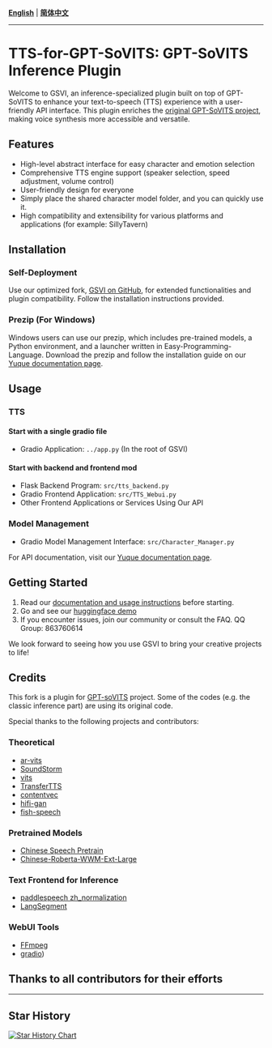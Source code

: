 [**English**](./readme.md) | [**简体中文**](./docs/cn/readme.md) 

---
# TTS-for-GPT-SoVITS: GPT-SoVITS Inference Plugin

Welcome to GSVI, an inference-specialized plugin built on top of GPT-SoVITS to enhance your text-to-speech (TTS) experience with a user-friendly API interface. This plugin enriches the [original GPT-SoVITS project](https://github.com/RVC-Boss/GPT-SoVITS), making voice synthesis more accessible and versatile.

## Features

- High-level abstract interface for easy character and emotion selection
- Comprehensive TTS engine support (speaker selection, speed adjustment, volume control)
- User-friendly design for everyone
- Simply place the shared character model folder, and you can quickly use it.
- High compatibility and extensibility for various platforms and applications (for example: SillyTavern)

## Installation

### Self-Deployment
Use our optimized fork, [GSVI on GitHub](https://github.com/X-T-E-R/GPT-SoVITS-Inference), for extended functionalities and plugin compatibility. Follow the installation instructions provided.

### Prezip (For Windows)
Windows users can use our prezip, which includes pre-trained models, a Python environment, and a launcher written in Easy-Programming-Language. Download the prezip and follow the installation guide on our [Yuque documentation page](https://www.yuque.com/xter/zibxlp/kkicvpiogcou5lgp).

## Usage

### TTS
#### Start with a single gradio file
- Gradio Application: `../app.py`  (In the root of GSVI)
#### Start with backend and frontend mod
- Flask Backend Program: `src/tts_backend.py`
- Gradio Frontend Application: `src/TTS_Webui.py`
- Other Frontend Applications or Services Using Our API 
### Model Management
- Gradio Model Management Interface: `src/Character_Manager.py`

For API documentation, visit our [Yuque documentation page](https://www.yuque.com/xter/zibxlp/knu8p82lb5ipufqy).

## Getting Started

1. Read our [documentation and usage instructions](https://www.yuque.com/xter/zibxlp) before starting.
2. Go and see our [huggingface demo](https://huggingface.co/spaces/XTer123/GSVI_ShowPage)
3. If you encounter issues, join our community or consult the FAQ. QQ Group: 863760614

We look forward to seeing how you use GSVI to bring your creative projects to life!

## Credits

This fork is a plugin for [GPT-soVITS](https://github.com/RVC-Boss/GPT-SoVITS) project. 
Some of the codes (e.g. the classic inference part) are using its original code.

Special thanks to the following projects and contributors:

### Theoretical
- [ar-vits](https://github.com/innnky/ar-vits)
- [SoundStorm](https://github.com/yangdongchao/SoundStorm/tree/master/soundstorm/s1/AR)
- [vits](https://github.com/jaywalnut310/vits)
- [TransferTTS](https://github.com/hcy71o/TransferTTS/blob/master/models.py#L556)
- [contentvec](https://github.com/auspicious3000/contentvec/)
- [hifi-gan](https://github.com/jik876/hifi-gan)
- [fish-speech](https://github.com/fishaudio/fish-speech/blob/main/tools/llama/generate.py#L41)
### Pretrained Models
- [Chinese Speech Pretrain](https://github.com/TencentGameMate/chinese_speech_pretrain)
- [Chinese-Roberta-WWM-Ext-Large](https://huggingface.co/hfl/chinese-roberta-wwm-ext-large)
### Text Frontend for Inference
- [paddlespeech zh_normalization](https://github.com/PaddlePaddle/PaddleSpeech/tree/develop/paddlespeech/t2s/frontend/zh_normalization)
- [LangSegment](https://github.com/juntaosun/LangSegment)
### WebUI Tools
- [FFmpeg](https://github.com/FFmpeg/FFmpeg)
- [gradio](https://github.com/gradio-app/gradio))
  
## Thanks to all contributors for their efforts


---
## Star History

[![Star History Chart](https://api.star-history.com/svg?repos=X-T-E-R/TTS-for-GPT-soVITS&type=Date)](https://star-history.com/#X-T-E-R/TTS-for-GPT-soVITS&Date)
